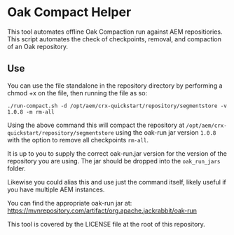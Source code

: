 # Oak Compact Helper
This tool automates offline Oak Compaction run against AEM repositiories. This script automates the check of checkpoints, removal, and compaction of an Oak repository. 
## Use
You can use the file standalone in the repository directory by performing a chmod +x on the file, then running the file as so:

`./run-compact.sh -d /opt/aem/crx-quickstart/repository/segmentstore -v 1.0.8 -m rm-all`

Using the above command this will compact the repository at `/opt/aem/crx-quickstart/repository/segmentstore` using the oak-run jar version `1.0.8` with the option to remove all checkpoints `rm-all`.

It is up to you to supply the correct oak-run.jar version for the version of the repository you are using. The jar should be dropped into the `oak_run_jars` folder.

Likewise you could alias this and use just the command itself, likely useful if you have multiple AEM instances.


You can find the appropriate oak-run jar at: https://mvnrepository.com/artifact/org.apache.jackrabbit/oak-run


This tool is covered by the LICENSE file at the root of this repository.

